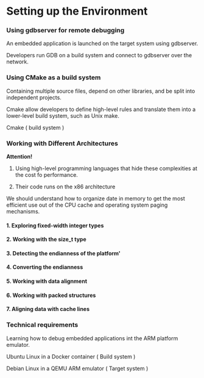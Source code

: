 # Setting up the Environment


### Using gdbserver for remote debugging 

An embedded application is launched on the target system using gdbserver.

Developers run GDB on a build system and connect to gdbserver over the network.

### Using CMake as a build system

Containing multiple source files, depend on other libraries, and be split into independent projects.

Cmake allow developers to define high-level rules and translate them into a lower-level build system, such as Unix make.

Cmake ( build system ) 

### Working with Different Architectures

**Attention!**

1. Using high-level programming languages that hide these complexities at the cost fo performance.

2. Their code runs on the x86 architecture

We should understand how to organize date in memory to get the most efficient use out of the CPU cache and operating system paging mechanisms.

#### 1. Exploring fixed-width integer types

#### 2. Working with the size_t type

#### 3. Detecting the endianness of the platform'

#### 4. Converting the endianness

#### 5. Working with data alignment

#### 6. Working with packed structures

#### 7. Aligning data with cache lines

### Technical requirements

Learning how to debug embedded applications int the ARM platform emulator.

Ubuntu Linux in a Docker container ( Build system ) 

Debian Linux in a QEMU ARM emulator ( Target system ) 

